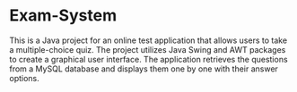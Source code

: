 # Exam-System
This is a Java project for an online test application that allows users to take a multiple-choice quiz. The project utilizes Java Swing and AWT packages to create a graphical user interface. The application retrieves the questions from a MySQL database and displays them one by one with their answer options.
